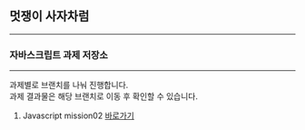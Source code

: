 ## 멋쟁이 사자차럼

---

### 자바스크립트 과제 저장소

---

과제별로 브랜치를 나눠 진행합니다.  
과제 결과물은 해당 브랜치로 이동 후 확인할 수 있습니다.

1. Javascript mission02 [바로가기](https://github.com/dlgudwn94/js-homework/blob/mission02/mission02/client/js/main.js)
